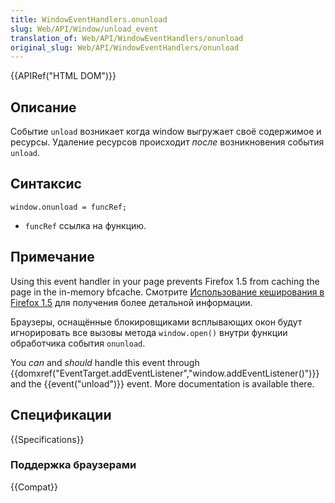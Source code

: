 ```yaml
---
title: WindowEventHandlers.onunload
slug: Web/API/Window/unload_event
translation_of: Web/API/WindowEventHandlers/onunload
original_slug: Web/API/WindowEventHandlers/onunload
---
```

{{APIRef("HTML DOM")}}

## Описание

Событие `unload` возникает когда window выгружает своё содержимое и ресурсы. Удаление ресурсов происходит _после_ возникновения события `unload`.

## Синтаксис

```
window.onunload = funcRef;
```

- `funcRef` ссылка на функцию.

## Примечание

Using this event handler in your page prevents Firefox 1.5 from caching the page in the in-memory bfcache. Смотрите [Использование кеширования в Firefox 1.5](/En/Using_Firefox_1.5_caching) для получения более детальной информации.

Браузеры, оснащённые блокировщиками всплывающих окон будут игнорировать все вызовы метода `window.open()` внутри функции обработчика события `onunload`.

You _can_ and _should_ handle this event through {{domxref("EventTarget.addEventListener","window.addEventListener()")}} and the {{event("unload")}} event. More documentation is available there.

## Спецификации

{{Specifications}}

### Поддержка браузерами

{{Compat}}
